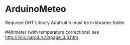 # ArduinoMeteo
Required DHT Library
Adafruit.h must be in libraries folder

#Altimeter (with temperature corrections)
see http://lliric.narod.ru/3/page_3.3.htm


